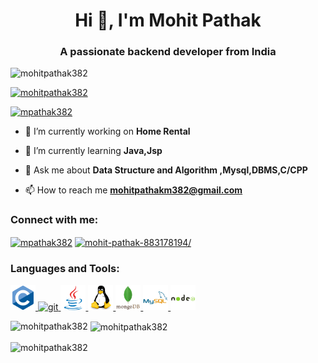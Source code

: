 
<h1 align="center">Hi 👋, I'm Mohit Pathak</h1>
<h3 align="center">A passionate backend developer from India</h3>

<p align="left"> <img src="https://komarev.com/ghpvc/?username=mohitpathak382&label=Profile%20views&color=0e75b6&style=flat" alt="mohitpathak382" /> </p>

<p align="left"> <a href="https://github.com/ryo-ma/github-profile-trophy"><img src="https://github-profile-trophy.vercel.app/?username=mohitpathak382" alt="mohitpathak382" /></a> </p>

<p align="left"> <a href="https://twitter.com/mpathak382" target="blank"><img src="https://img.shields.io/twitter/follow/mpathak382?logo=twitter&style=for-the-badge" alt="mpathak382" /></a> </p>

- 🔭 I’m currently working on **Home Rental**

- 🌱 I’m currently learning **Java,Jsp**

- 💬 Ask me about **Data Structure and Algorithm ,Mysql,DBMS,C/CPP**

- 📫 How to reach me **mohitpathakm382@gmail.com**

<h3 align="left">Connect with me:</h3>
<p align="left">
<a href="https://twitter.com/mpathak382" target="blank"><img align="center" src="https://raw.githubusercontent.com/rahuldkjain/github-profile-readme-generator/master/src/images/icons/Social/twitter.svg" alt="mpathak382" height="30" width="40" /></a>
<a href="https://linkedin.com/in/mohit-pathak-883178194/" target="blank"><img align="center" src="https://raw.githubusercontent.com/rahuldkjain/github-profile-readme-generator/master/src/images/icons/Social/linked-in-alt.svg" alt="mohit-pathak-883178194/" height="30" width="40" /></a>
</p>

<h3 align="left">Languages and Tools:</h3>
<p align="left"> <a href="https://www.cprogramming.com/" target="_blank" rel="noreferrer"> <img src="https://raw.githubusercontent.com/devicons/devicon/master/icons/c/c-original.svg" alt="c" width="40" height="40"/> </a> <a href="https://git-scm.com/" target="_blank" rel="noreferrer"> <img src="https://www.vectorlogo.zone/logos/git-scm/git-scm-icon.svg" alt="git" width="40" height="40"/> </a> <a href="https://www.java.com" target="_blank" rel="noreferrer"> <img src="https://raw.githubusercontent.com/devicons/devicon/master/icons/java/java-original.svg" alt="java" width="40" height="40"/> </a> <a href="https://www.linux.org/" target="_blank" rel="noreferrer"> <img src="https://raw.githubusercontent.com/devicons/devicon/master/icons/linux/linux-original.svg" alt="linux" width="40" height="40"/> </a> <a href="https://www.mongodb.com/" target="_blank" rel="noreferrer"> <img src="https://raw.githubusercontent.com/devicons/devicon/master/icons/mongodb/mongodb-original-wordmark.svg" alt="mongodb" width="40" height="40"/> </a> <a href="https://www.mysql.com/" target="_blank" rel="noreferrer"> <img src="https://raw.githubusercontent.com/devicons/devicon/master/icons/mysql/mysql-original-wordmark.svg" alt="mysql" width="40" height="40"/> </a> <a href="https://nodejs.org" target="_blank" rel="noreferrer"> <img src="https://raw.githubusercontent.com/devicons/devicon/master/icons/nodejs/nodejs-original-wordmark.svg" alt="nodejs" width="40" height="40"/> </a> </p>

<p><img align="left" src="https://github-readme-stats.vercel.app/api/top-langs?username=mohitpathak382&show_icons=true&locale=en&layout=compact" alt="mohitpathak382" /></p>

<p>&nbsp;<img align="center" src="https://github-readme-stats.vercel.app/api?username=mohitpathak382&show_icons=true&locale=en" alt="mohitpathak382" /></p>

<p><img align="center" src="https://github-readme-streak-stats.herokuapp.com/?user=mohitpathak382&" alt="mohitpathak382" /></p>
